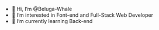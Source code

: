 - 👋 Hi, I’m @Beluga-Whale
- 👀 I’m interested in Font-end and Full-Stack Web Developer
- 🌱 I’m currently learning Back-end 



